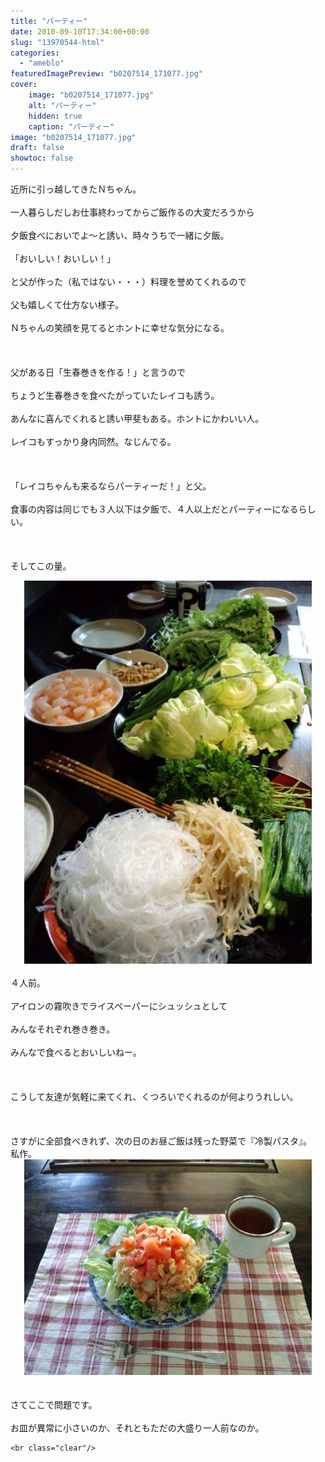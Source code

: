 ```yaml
---
title: "パーティー"
date: 2010-09-10T17:34:00+00:00
slug: "13970544-html"
categories:
  - "ameblo"
featuredImagePreview: "b0207514_171077.jpg"
cover:
    image: "b0207514_171077.jpg"
    alt: "パーティー"
    hidden: true
    caption: "パーティー"
image: "b0207514_171077.jpg"
draft: false
showtoc: false
---
```

近所に引っ越してきたＮちゃん。<br/>
<br/>
一人暮らしだしお仕事終わってからご飯作るの大変だろうから<br/>
<br/>
夕飯食べにおいでよ～と誘い、時々うちで一緒に夕飯。<br/>
<br/>
「おいしい！おいしい！」<br/>
<br/>
と父が作った（私ではない・・・）料理を誉めてくれるので<br/>
<br/>
父も嬉しくて仕方ない様子。<br/>
<br/>
Ｎちゃんの笑顔を見てるとホントに幸せな気分になる。<br/>
<br/>
<br/>
<br/>
父がある日「生春巻きを作る！」と言うので<br/>
<br/>
ちょうど生春巻きを食べたがっていたレイコも誘う。<br/>
<br/>
あんなに喜んでくれると誘い甲斐もある。ホントにかわいい人。<br/>
<br/>
レイコもすっかり身内同然。なじんでる。<br/>
<br/>
<br/>
<br/>
「レイコちゃんも来るならパーティーだ！」と父。<br/>
<br/>
食事の内容は同じでも３人以下は夕飯で、４人以上だとパーティーになるらしい。<br/>
<br/>
<br/>
<br/>
そしてこの量。<br/>
<center><a href="b0207514_171077.jpg" rel="nofollow"><img src="b0207514_171077.jpg" alt="パーティー_b0207514_171077.jpg" class="IMAGE_MID" height="613" width="460"/></a></center><br/>
４人前。<br/>
<br/>
アイロンの霧吹きでライスペーパーにシュッシュとして<br/>
<br/>
みんなそれぞれ巻き巻き。<br/>
<br/>
みんなで食べるとおいしいねー。<br/>
<br/>
<br/>
<br/>
こうして友達が気軽に来てくれ、くつろいでくれるのが何よりうれしい。<br/>
<br/>
<br/>
<br/>
さすがに全部食べきれず、次の日のお昼ご飯は残った野菜で『冷製パスタ』。<br/>
私作。<br/>
<center><a href="b0207514_1734948.jpg" rel="nofollow"><img src="b0207514_1734948.jpg" alt="パーティー_b0207514_1734948.jpg" class="IMAGE_MID" height="345" width="460"/></a></center><br/>
<br/>
さてここで問題です。<br/>
<br/>
お皿が異常に小さいのか、それともただの大盛り一人前なのか。

    <br class="clear"/>